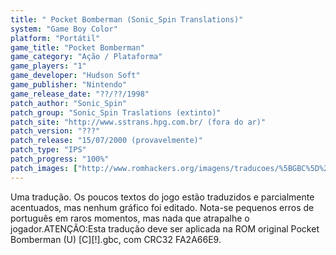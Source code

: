 ```yaml
---
title: " Pocket Bomberman (Sonic_Spin Translations)"
system: "Game Boy Color"
platform: "Portátil"
game_title: "Pocket Bomberman"
game_category: "Ação / Plataforma"
game_players: "1"
game_developer: "Hudson Soft"
game_publisher: "Nintendo"
game_release_date: "??/??/1998"
patch_author: "Sonic_Spin"
patch_group: "Sonic_Spin Traslations (extinto)"
patch_site: "http://www.sstrans.hpg.com.br/ (fora do ar)"
patch_version: "???"
patch_release: "15/07/2000 (provavelmente)"
patch_type: "IPS"
patch_progress: "100%"
patch_images: ["http://www.romhackers.org/imagens/traducoes/%5BGBC%5D%20Pocket%20Bomberman%20-%20Sonic_Spin%20Translations%20-%201.png","http://www.romhackers.org/imagens/traducoes/%5BGBC%5D%20Pocket%20Bomberman%20-%20Sonic_Spin%20Translations%20-%202.png","http://www.romhackers.org/imagens/traducoes/%5BGBC%5D%20Pocket%20Bomberman%20-%20Sonic_Spin%20Translations%20-%203.png"]
---
```

Uma tradução. Os poucos textos do jogo estão traduzidos e parcialmente acentuados, mas nenhum gráfico foi editado. Nota-se pequenos erros de português em raros momentos, mas nada que atrapalhe o jogador.ATENÇÃO:Esta tradução deve ser aplicada na ROM original Pocket Bomberman (U) [C][!].gbc, com CRC32 FA2A66E9.
